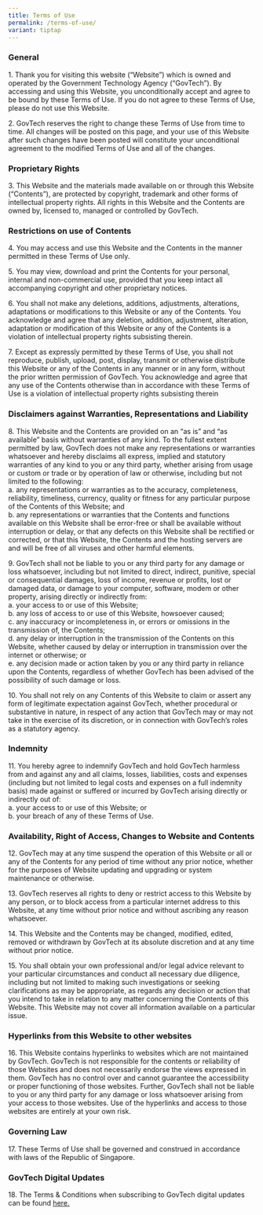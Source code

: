 ```yaml
---
title: Terms of Use
permalink: /terms-of-use/
variant: tiptap
---
```

<h3><strong>General</strong></h3>
<p>1. Thank you for visiting this website (“Website”) which is owned and
operated by the Government Technology Agency (“GovTech”). By accessing
and using this Website, you unconditionally accept and agree to be bound
by these Terms of Use. If you do not agree to these Terms of Use, please
do not use this Website.</p>
<p>2. GovTech reserves the right to change these Terms of Use from time to
time. All changes will be posted on this page, and your use of this Website
after such changes have been posted will constitute your unconditional
agreement to the modified Terms of Use and all of the changes.</p>
<h3><strong>Proprietary Rights</strong></h3>
<p>3. This Website and the materials made available on or through this Website
(“Contents”), are protected by copyright, trademark and other forms of
intellectual property rights. All rights in this Website and the Contents
are owned by, licensed to, managed or controlled by GovTech.</p>
<h3><strong>Restrictions on use of Contents</strong></h3>
<p>4. You may access and use this Website and the Contents in the manner
permitted in these Terms of Use only.</p>
<p>5. You may view, download and print the Contents for your personal, internal
and non-commercial use, provided that you keep intact all accompanying
copyright and other proprietary notices.</p>
<p>6. You shall not make any deletions, additions, adjustments, alterations,
adaptations or modifications to this Website or any of the Contents. You
acknowledge and agree that any deletion, addition, adjustment, alteration,
adaptation or modification of this Website or any of the Contents is a
violation of intellectual property rights subsisting therein.</p>
<p>7. Except as expressly permitted by these Terms of Use, you shall not
reproduce, publish, upload, post, display, transmit or otherwise distribute
this Website or any of the Contents in any manner or in any form, without
the prior written permission of GovTech. You acknowledge and agree that
any use of the Contents otherwise than in accordance with these Terms of
Use is a violation of intellectual property rights subsisting therein</p>
<h3><strong>Disclaimers against Warranties, Representations and Liability</strong></h3>
<p>8. This Website and the Contents are provided on an “as is” and “as available”
basis without warranties of any kind. To the fullest extent permitted by
law, GovTech does not make any representations or warranties whatsoever
and hereby disclaims all express, implied and statutory warranties of any
kind to you or any third party, whether arising from usage or custom or
trade or by operation of law or otherwise, including but not limited to
the following:
<br>a. any representations or warranties as to the accuracy, completeness,
reliability, timeliness, currency, quality or fitness for any particular
purpose of the Contents of this Website; and
<br>b. any representations or warranties that the Contents and functions available
on this Website shall be error-free or shall be available without interruption
or delay, or that any defects on this Website shall be rectified or corrected,
or that this Website, the Contents and the hosting servers are and will
be free of all viruses and other harmful elements.</p>
<p>9. GovTech shall not be liable to you or any third party for any damage
or loss whatsoever, including but not limited to direct, indirect, punitive,
special or consequential damages, loss of income, revenue or profits, lost
or damaged data, or damage to your computer, software, modem or other property,
arising directly or indirectly from:
<br>a. your access to or use of this Website;
<br>b. any loss of access to or use of this Website, howsoever caused;
<br>c. any inaccuracy or incompleteness in, or errors or omissions in the
transmission of, the Contents;
<br>d. any delay or interruption in the transmission of the Contents on this
Website, whether caused by delay or interruption in transmission over the
internet or otherwise; or
<br>e. any decision made or action taken by you or any third party in reliance
upon the Contents, regardless of whether GovTech has been advised of the
possibility of such damage or loss.</p>
<p>10. You shall not rely on any Contents of this Website to claim or assert
any form of legitimate expectation against GovTech, whether procedural
or substantive in nature, in respect of any action that GovTech may or
may not take in the exercise of its discretion, or in connection with GovTech’s
roles as a statutory agency.</p>
<h3><strong>Indemnity</strong></h3>
<p>11. You hereby agree to indemnify GovTech and hold GovTech harmless from
and against any and all claims, losses, liabilities, costs and expenses
(including but not limited to legal costs and expenses on a full indemnity
basis) made against or suffered or incurred by GovTech arising directly
or indirectly out of:
<br>a. your access to or use of this Website; or
<br>b. your breach of any of these Terms of Use.</p>
<h3><strong>Availability, Right of Access, Changes to Website and Contents</strong></h3>
<p>12. GovTech may at any time suspend the operation of this Website or all
or any of the Contents for any period of time without any prior notice,
whether for the purposes of Website updating and upgrading or system maintenance
or otherwise.</p>
<p>13. GovTech reserves all rights to deny or restrict access to this Website
by any person, or to block access from a particular internet address to
this Website, at any time without prior notice and without ascribing any
reason whatsoever.</p>
<p>14. This Website and the Contents may be changed, modified, edited, removed
or withdrawn by GovTech at its absolute discretion and at any time without
prior notice.</p>
<p>15. You shall obtain your own professional and/or legal advice relevant
to your particular circumstances and conduct all necessary due diligence,
including but not limited to making such investigations or seeking clarifications
as may be appropriate, as regards any decision or action that you intend
to take in relation to any matter concerning the Contents of this Website.
This Website may not cover all information available on a particular issue.</p>
<h3><strong>Hyperlinks from this Website to other websites</strong></h3>
<p>16. This Website contains hyperlinks to websites which are not maintained
by GovTech. GovTech is not responsible for the contents or reliability
of those Websites and does not necessarily endorse the views expressed
in them. GovTech has no control over and cannot guarantee the accessibility
or proper functioning of those websites. Further, GovTech shall not be
liable to you or any third party for any damage or loss whatsoever arising
from your access to those websites. Use of the hyperlinks and access to
those websites are entirely at your own risk.</p>
<h3><strong>Governing Law</strong></h3>
<p>17. These Terms of Use shall be governed and construed in accordance with
laws of the Republic of Singapore.</p>
<h3><strong>GovTech Digital Updates</strong></h3>
<p>18. The Terms &amp; Conditions when subscribing to GovTech digital updates
can be found <a href="https://www.tech.gov.sg/files/GovTech-Subscription-Terms-Conditions-2021.pdf" rel="noopener noreferrer nofollow" target="_blank"><u>here.</u></a>
</p>